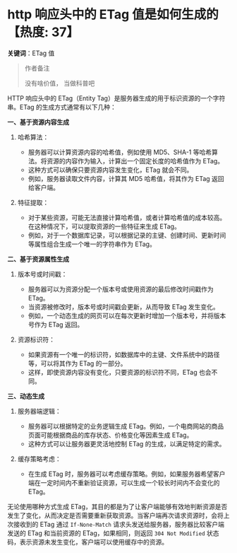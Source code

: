 # http 响应头中的 ETag 值是如何生成的【热度: 37】

**关键词**：ETag 值

> 作者备注
>
> 没有啥价值， 当做科普吧

HTTP 响应头中的 ETag（Entity Tag）是服务器生成的用于标识资源的一个字符串。ETag 的生成方式通常有以下几种：

**一、基于资源内容生成**

1. 哈希算法：

   - 服务器可以计算资源内容的哈希值，例如使用 MD5、SHA-1 等哈希算法。将资源的内容作为输入，计算出一个固定长度的哈希值作为 ETag。
   - 这种方式可以确保只要资源内容发生变化，ETag 就会不同。
   - 例如，服务器读取文件内容，计算其 MD5 哈希值，将其作为 ETag 返回给客户端。

2. 特征提取：
   - 对于某些资源，可能无法直接计算哈希值，或者计算哈希值的成本较高。在这种情况下，可以提取资源的一些特征来生成 ETag。
   - 例如，对于一个数据库记录，可以根据记录的主键、创建时间、更新时间等属性组合生成一个唯一的字符串作为 ETag。

**二、基于资源属性生成**

1. 版本号或时间戳：

   - 服务器可以为资源分配一个版本号或使用资源的最后修改时间戳作为 ETag。
   - 当资源被修改时，版本号或时间戳会更新，从而导致 ETag 发生变化。
   - 例如，一个动态生成的网页可以在每次更新时增加一个版本号，并将版本号作为 ETag 返回。

2. 资源标识符：
   - 如果资源有一个唯一的标识符，如数据库中的主键、文件系统中的路径等，可以将其作为 ETag 的一部分。
   - 这样，即使资源内容没有变化，只要资源的标识符不同，ETag 也会不同。

**三、动态生成**

1. 服务器端逻辑：

   - 服务器可以根据特定的业务逻辑生成 ETag。例如，一个电商网站的商品页面可能根据商品的库存状态、价格变化等因素生成 ETag。
   - 这种方式可以让服务器更灵活地控制 ETag 的生成，以满足特定的需求。

2. 缓存策略考虑：
   - 在生成 ETag 时，服务器可以考虑缓存策略。例如，如果服务器希望客户端在一定时间内不重新验证资源，可以生成一个较长时间内不会变化的 ETag。

无论使用哪种方式生成 ETag，其目的都是为了让客户端能够有效地判断资源是否发生了变化，从而决定是否需要重新获取资源。当客户端再次请求资源时，会将上次接收到的 ETag 通过 `If-None-Match` 请求头发送给服务器，服务器比较客户端发送的 ETag 和当前资源的 ETag，如果相同，则返回 `304 Not Modified` 状态码，表示资源未发生变化，客户端可以使用缓存中的资源。